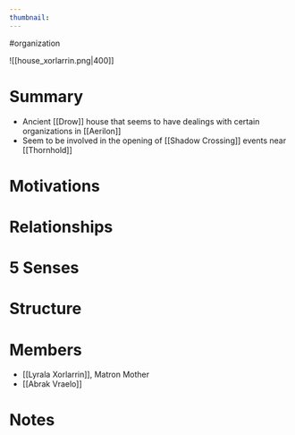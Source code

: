 ```yaml
---
thumbnail: 
---
```

#organization

![[house_xorlarrin.png|400]]

# Summary
- Ancient [[Drow]] house that seems to have dealings with certain organizations in [[Aerilon]]
- Seem to be involved in the opening of [[Shadow Crossing]] events near [[Thornhold]]

# Motivations
# Relationships
# 5 Senses
# Structure
# Members
-   [[Lyrala Xorlarrin]], Matron Mother
-   [[Abrak Vraelo]]
# Notes

